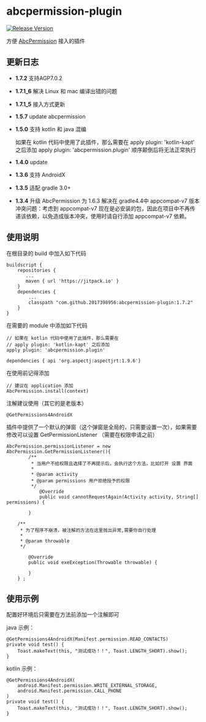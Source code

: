 # abcpermission-plugin

[![Release Version](https://img.shields.io/badge/release-1.7.2-green.svg)](https://github.com/2017398956/abcpermission-plugin/releases)

方便 [AbcPermission](https://github.com/2017398956/AbcPermission "AbcPermission") 接入的插件

## 更新日志 ##
- **1.7.2**  支持AGP7.0.2
- **1.7.1_6**  解决 Linux 和 mac 编译出错的问题
- **1.7.1_5**  接入方式更新
- **1.5.7**  update abcpermission
- **1.5.0**  支持 kotlin 和 java 混编

    如果在 kotlin 代码中使用了此插件，那么需要在
    apply plugin: 'kotlin-kapt' 之后添加 apply plugin: 'abcpermission.plugin' 
    顺序颠倒后将无法正常执行
- **1.4.0**  update
- **1.3.6**  支持 AndroidX

- **1.3.5**  适配 gradle 3.0+

- **1.3.4**  升级 AbcPermission 为 1.6.3 解决在 gradle4.4中 appcompat-v7 版本冲突问题：考虑到 appcompat-v7 现在是必安装的包，因此在项目中不再传递该依赖，以免造成版本冲突，使用时请自行添加 appcompat-v7 依赖。

## 使用说明 ##

在根目录的 build 中加入如下代码

    buildscript {
        repositories {
           ...
           maven { url 'https://jitpack.io' }
        }
        dependencies {
            ...
            classpath "com.github.2017398956:abcpermission-plugin:1.7.2"
        }
    }
    
在需要的 module 中添加如下代码
    
    // 如果在 kotlin 代码中使用了此插件，那么需要在
    // apply plugin: 'kotlin-kapt' 之后添加 
    apply plugin: 'abcpermission.plugin'
    
    dependencies { api 'org.aspectj:aspectjrt:1.9.6'}
    
在使用前记得添加 

    // 建议在 application 添加
    AbcPermission.install(context)
    
注解建议使用（其它的是老版本）

    @GetPermissions4AndroidX

插件中提供了一个默认的弹窗（这个弹窗是全局的，只需要设置一次），如果需要修改可以设置 GetPermissionListener （需要在权限申请之前）

    AbcPermission.permissionListener = new AbcPermission.GetPermissionListener(){
            /**
             * 当用户不给权限且选择了不再提示后，会执行这个方法，比如打开 设置 界面
             *
             * @param activity 
             * @param permissions 用户拒绝授予的权限
             */
                @Override
                public void cannotRequestAgain(Activity activity, String[] permissions) {
                
            }

		/**
         * 为了程序不崩溃，被注解的方法在这里抛出异常,需要你自行处理
         *
         * @param throwable
         */

            @Override
            public void exeException(Throwable throwable) {
                
            }
        } ;
        
## 使用示例 ##

配置好环境后只需要在方法前添加一个注解即可

java 示例：

    @GetPermissions4AndroidX(Manifest.permission.READ_CONTACTS)
    private void test() {
        Toast.makeText(this, "测试成功！！", Toast.LENGTH_SHORT).show();
    }
    
kotlin 示例：

    @GetPermissions4AndroidX(
        android.Manifest.permission.WRITE_EXTERNAL_STORAGE,
        android.Manifest.permission.CALL_PHONE
    )
    private void test() {
        Toast.makeText(this, "测试成功！！", Toast.LENGTH_SHORT).show();
    }
